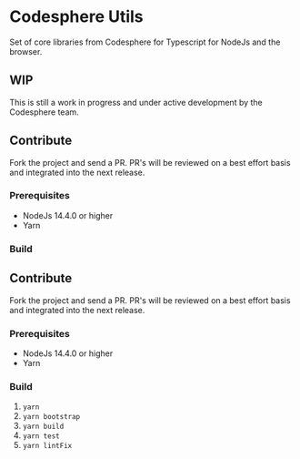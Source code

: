 # Codesphere Utils
Set of core libraries from Codesphere for Typescript for NodeJs and the browser.

## WIP

This is still a work in progress and under active development by the Codesphere team.

## Contribute

Fork the project and send a PR.
PR's will be reviewed on a best effort basis and integrated into the next release.

### Prerequisites

* NodeJs 14.4.0 or higher
* Yarn

### Build

## Contribute

Fork the project and send a PR.
PR's will be reviewed on a best effort basis and integrated into the next release.

### Prerequisites

* NodeJs 14.4.0 or higher
* Yarn

### Build

1. `yarn`
2. `yarn bootstrap`
3. `yarn build`
4. `yarn test`
5. `yarn lintFix`

